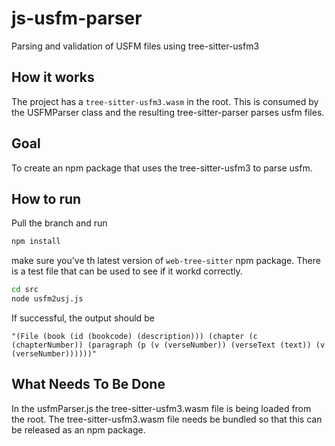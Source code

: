 # js-usfm-parser

Parsing and validation of USFM files using tree-sitter-usfm3

##  How it works

The project has a `tree-sitter-usfm3.wasm` in the root. This is consumed by the USFMParser class and the resulting tree-sitter-parser parses usfm files. 

## Goal 
To create an npm package  that uses the tree-sitter-usfm3 to parse usfm. 

## How to run

Pull the branch and run

```bash
npm install
```
make sure you've th latest version of `web-tree-sitter` npm package.
There is a test file that can be used to see if it workd correctly. 
```bash
cd src
node usfm2usj.js
```
If successful, the output should be 
```
"(File (book (id (bookcode) (description))) (chapter (c (chapterNumber)) (paragraph (p (v (verseNumber)) (verseText (text)) (v (verseNumber))))))"
```
## What Needs To Be Done

In the usfmParser.js the tree-sitter-usfm3.wasm file is being loaded from the root. The tree-sitter-usfm3.wasm file needs be bundled so that this can be released as an npm package. 
